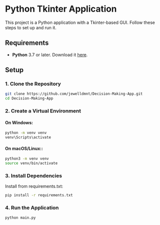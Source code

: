 # Python Tkinter Application

This project is a Python application with a Tkinter-based GUI. Follow these steps to set up and run it.

## Requirements

- **Python** 3.7 or later. Download it [here](https://www.python.org/downloads/).

## Setup

### 1. Clone the Repository

```bash
git clone https://github.com/jewelldmnt/Decision-Making-App.git
cd Decision-Making-App
```

### 2. Create a Virtual Environment
#### On Windows:
```bash
python -m venv venv
venv\Scripts\activate
```
#### On macOS/Linux::
```bash
python3 -m venv venv
source venv/bin/activate
```

### 3. Install Dependencies
Install from requirements.txt:
```bash
pip install -r requirements.txt
```

### 4. Run the Application
```bash
python main.py
```




